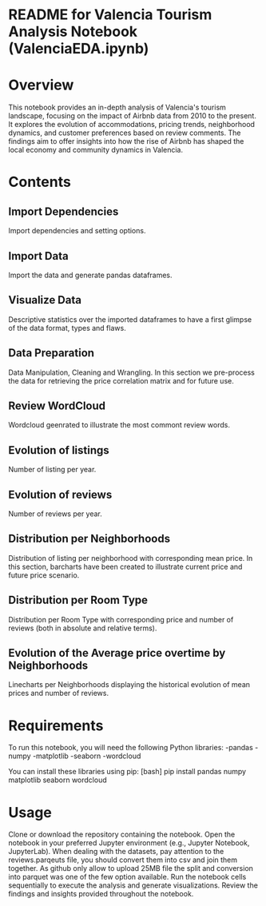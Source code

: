 # README for Valencia Tourism Analysis Notebook (ValenciaEDA.ipynb)
# Overview
This notebook provides an in-depth analysis of Valencia's tourism landscape, focusing on the impact of Airbnb data from 2010 to the present. 
It explores the evolution of accommodations, pricing trends, neighborhood dynamics, and customer preferences based on review comments. 
The findings aim to offer insights into how the rise of Airbnb has shaped the local economy and community dynamics in Valencia.

# Contents
## Import Dependencies
Import dependencies and setting options.

## Import Data
Import the data and generate pandas dataframes.

## Visualize Data
Descriptive statistics over the imported dataframes to have a first glimpse of the data format, types and flaws.

## Data Preparation
Data Manipulation, Cleaning and Wrangling. In this section we pre-process the data for retrieving the price correlation matrix and for future use.

## Review WordCloud
Wordcloud geenrated to illustrate the most commont review words.

## Evolution of listings
Number of listing per year.

## Evolution of reviews
Number of reviews per year.

## Distribution per Neighborhoods
Distribution of listing per neighborhood with corresponding mean price. In this section, barcharts have been created to illustrate current price and future price scenario.

## Distribution per Room Type
Distribution per Room Type with corresponding price and number of reviews (both in absolute and relative terms).

## Evolution of the Average price overtime by Neighborhoods
Linecharts per Neighborhoods displaying the historical evolution of mean prices and number of reviews. 

# Requirements
To run this notebook, you will need the following Python libraries:
-pandas
-numpy
-matplotlib
-seaborn
-wordcloud

You can install these libraries using pip:
[bash] pip install pandas numpy matplotlib seaborn wordcloud


# Usage
Clone or download the repository containing the notebook.
Open the notebook in your preferred Jupyter environment (e.g., Jupyter Notebook, JupyterLab).
When dealing with the datasets, pay attention to the reviews.parqeuts file, you should convert them into csv and join them together.
As github only allow to upload 25MB file the split and conversion into parquet was one of the few option available. 
Run the notebook cells sequentially to execute the analysis and generate visualizations.
Review the findings and insights provided throughout the notebook.
